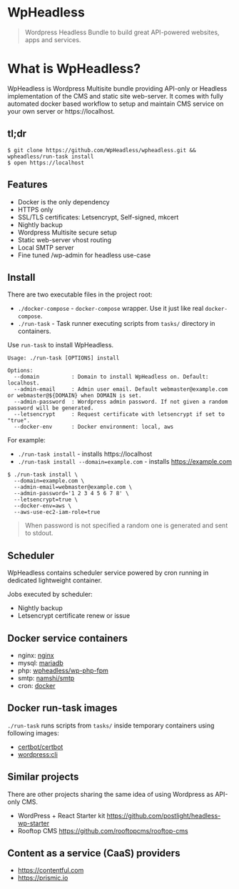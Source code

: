 # WpHeadless

> Wordpress Headless Bundle to build great API-powered websites, apps and services.

# What is WpHeadless?

WpHeadless is Wordpress Multisite bundle providing API-only or Headless implementation of the CMS and static site web-server. It comes with fully automated docker based workflow to setup and maintain CMS service on your own server or https://localhost.

## tl;dr

```
$ git clone https://github.com/WpHeadless/wpheadless.git && wpheadless/run-task install
$ open https://localhost
```

## Features

- Docker is the only dependency
- HTTPS only
- SSL/TLS certificates: Letsencrypt, Self-signed, mkcert
- Nightly backup
- Wordpress Multisite secure setup
- Static web-server vhost routing
- Local SMTP server
- Fine tuned /wp-admin for headless use-case

## Install

There are two executable files in the project root:
- `./docker-compose` - `docker-compose` wrapper. Use it just like real `docker-compose`.
- `./run-task` - Task runner executing scripts from `tasks/` directory in containers.

Use `run-task` to install WpHeadless.

```
Usage: ./run-task [OPTIONS] install

Options:
  --domain          : Domain to install WpHeadless on. Default: localhost.
  --admin-email     : Admin user email. Default webmaster@example.com or webmaster@${DOMAIN} when DOMAIN is set.
  --admin-password  : Wordpress admin password. If not given a random password will be generated.
  --letsencrypt     : Request certificate with letsencrypt if set to "true".
  --docker-env      : Docker environment: local, aws
```

For example:

- `./run-task install` - installs https://localhost
- `./run-task install --domain=example.com` - installs https://example.com

```
$ ./run-task install \
  --domain=example.com \
  --admin-email=webmaster@example.com \
  --admin-password='1 2 3 4 5 6 7 8' \
  --letsencrypt=true \
  --docker-env=aws \
  --aws-use-ec2-iam-role=true
```

> When password is not specified a random one is generated and sent to stdout.

## Scheduler

WpHeadless contains scheduler service powered by cron running in dedicated lightweight container.

Jobs executed by scheduler:

- Nightly backup
- Letsencrypt certificate renew or issue

## Docker service containers

- nginx: [nginx](https://hub.docker.com/_/nginx/)
- mysql: [mariadb](https://hub.docker.com/_/mariadb/)
- php: [wpheadless/wp-php-fpm](https://hub.docker.com/r/wpheadless/wp-php-fpm/)
- smtp: [namshi/smtp](https://hub.docker.com/r/namshi/smtp/)
- cron: [docker](https://hub.docker.com/_/docker/)

## Docker run-task images

`./run-task` runs scripts from `tasks/` inside temporary containers using following images:

- [certbot/certbot](https://hub.docker.com/r/certbot/certbot/)
- [wordpress:cli](https://hub.docker.com/_/wordpress/)

## Similar projects

There are other projects sharing the same idea of using Wordpress as API-only CMS.

- WordPress + React Starter kit https://github.com/postlight/headless-wp-starter
- Rooftop CMS https://github.com/rooftopcms/rooftop-cms

## Content as a service (CaaS) providers

- https://contentful.com
- https://prismic.io
